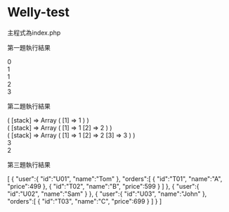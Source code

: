 # Welly-test

主程式為index.php

第一題執行結果

0 <br>
1 <br>
1 <br>
2 <br>
3 <br>

第二題執行結果

(
    [stack] => Array
        (
            [1] => 1
        )
)
<br>
(
    [stack] => Array
        (
            [1] => 1
            [2] => 2
        )
)
<br>
(
    [stack] => Array
        (
            [1] => 1
            [2] => 2
            [3] => 3
        )
) 
<br>
3 <br>
2 <br>

第三題執行結果

[
   {
      "user":{
         "id":"U01",
         "name":"Tom"
      },
      "orders":[
         {
            "id":"T01",
            "name":"A",
            "price":499
         },
         {
            "id":"T02",
            "name":"B",
            "price":599
         }
      ]
   },
   {
      "user":{
         "id":"U02",
         "name":"Sam"
      }
   },
   {
      "user":{
         "id":"U03",
         "name":"John"
      },
      "orders":[
         {
            "id":"T03",
            "name":"C",
            "price":699
         }
      ]
   }
]
